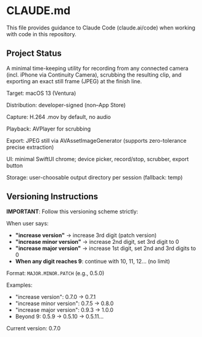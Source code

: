 # CLAUDE.md

This file provides guidance to Claude Code (claude.ai/code) when working with code in this repository.

## Project Status

A minimal time-keeping utility for recording from any connected camera (incl. iPhone via Continuity Camera), scrubbing the resulting clip, and exporting an exact still frame (JPEG) at the finish line.

Target: macOS 13 (Ventura)

Distribution: developer-signed (non–App Store)

Capture: H.264 .mov by default, no audio

Playback: AVPlayer for scrubbing

Export: JPEG still via AVAssetImageGenerator (supports zero-tolerance precise extraction)

UI: minimal SwiftUI chrome; device picker, record/stop, scrubber, export button

Storage: user-choosable output directory per session (fallback: temp)

## Versioning Instructions

**IMPORTANT**: Follow this versioning scheme strictly:

When user says:
- **"increase version"** → increase 3rd digit (patch version)
- **"increase minor version"** → increase 2nd digit, set 3rd digit to 0
- **"increase major version"** → increase 1st digit, set 2nd and 3rd digits to 0
- **When any digit reaches 9**: continue with 10, 11, 12... (no limit)

Format: `MAJOR.MINOR.PATCH` (e.g., 0.5.0)

Examples:
- "increase version": 0.7.0 → 0.7.1
- "increase minor version": 0.7.5 → 0.8.0
- "increase major version": 0.9.3 → 1.0.0
- Beyond 9: 0.5.9 → 0.5.10 → 0.5.11...

Current version: 0.7.0